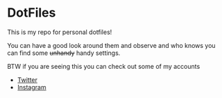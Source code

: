 # DotFiles

This is my repo for personal dotfiles!

You can have a good look around them and observe and who 
knows you can find some ~~unhandy~~ handy settings.

BTW if you are seeing this you can check out some of my accounts
  - [Twitter](https://twitter.com/Crimsonate0)
  - [Instagram](https://instagram.com/crimsonate_01)

